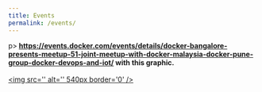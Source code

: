```yaml
---
title: Events
permalink: /events/
---
```


p><strong> https://events.docker.com/events/details/docker-bangalore-presents-meetup-51-joint-meetup-with-docker-malaysia-docker-pune-group-docker-devops-and-iot/ with this graphic.</strong><br /><br /><a href=''><img src='' alt='' 540px border='0' /></a></p>
 

